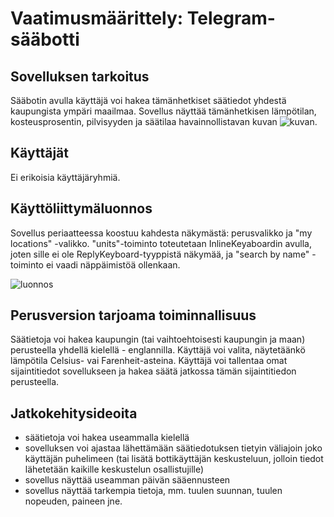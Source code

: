 # **Vaatimusmäärittely: Telegram-sääbotti**

## **Sovelluksen tarkoitus**

Sääbotin avulla käyttäjä voi hakea tämänhetkiset säätiedot yhdestä kaupungista ympäri maailmaa. Sovellus näyttää tämänhetkisen lämpötilan, kosteusprosentin, pilvisyyden ja
säätilaa havainnollistavan kuvan ![kuvan](http://openweathermap.org/img/w/13n.png).
     
## **Käyttäjät**

Ei erikoisia käyttäjäryhmiä. 

## **Käyttöliittymäluonnos**

Sovellus periaatteessa koostuu kahdesta näkymästä: perusvalikko ja "my locations" -valikko. "units"-toiminto toteutetaan InlineKeyaboardin avulla, joten sille ei ole ReplyKeyboard-tyyppistä näkymää, ja 
"search by name" -toiminto ei vaadi näppäimistöä ollenkaan.
  
![luonnos](https://github.com/qubelka/harjoittelua/blob/master/v2/Telegram-bot%20cropped.jpg)

## **Perusversion tarjoama toiminnallisuus**

Säätietoja voi hakea kaupungin (tai vaihtoehtoisesti kaupungin ja maan) perusteella yhdellä kielellä - englannilla. Käyttäjä voi valita, näytetäänkö lämpötila Celsius- vai Farenheit-asteina. 
Käyttäjä voi tallentaa omat sijaintitiedot sovellukseen ja hakea säätä jatkossa tämän sijaintitiedon perusteella.
 
## **Jatkokehitysideoita**
- säätietoja voi hakea useammalla kielellä
- sovelluksen voi ajastaa lähettämään säätiedotuksen tietyin väliajoin joko käyttäjän puhelimeen (tai lisätä bottikäyttäjän keskusteluun, jolloin tiedot lähetetään kaikille keskustelun 
osallistujille)  
- sovellus näyttää useamman päivän sääennusteen 
- sovellus näyttää tarkempia tietoja, mm. tuulen suunnan, tuulen nopeuden, paineen jne. 
